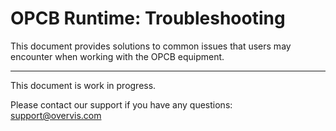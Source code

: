 # OPCB Runtime: Troubleshooting

This document provides solutions to common issues that users may encounter when working with the
OPCB equipment.

---

This document is work in progress.

Please contact our support if you have any questions: support@overvis.com
